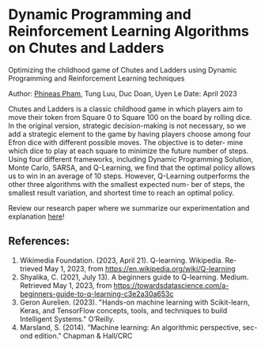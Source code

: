 # Dynamic Programming and Reinforcement Learning Algorithms on Chutes and Ladders
Optimizing the childhood game of Chutes and Ladders using Dynamic Programming and Reinforcement Learning techniques

Author: [Phineas Pham](https://github.com/Ph1n-Pham), Tung Luu, Duc Doan, Uyen Le
Date: April 2023

Chutes and Ladders is a classic childhood game in which players aim
to move their token from Square 0 to Square 100 on the board by rolling
dice. In the original version, strategic decision-making is not necessary, so
we add a strategic element to the game by having players choose among
four Efron dice with different possible moves. The objective is to deter-
mine which dice to play at each square to minimize the future number of
steps. Using four different frameworks, including Dynamic Programming
Solution, Monte Carlo, SARSA, and Q-Learning, we find that the optimal
policy allows us to win in an average of 10 steps. However, Q-Learning
outperforms the other three algorithms with the smallest expected num-
ber of steps, the smallest result variation, and shortest time to reach an
optimal policy.

Review our research paper where we summarize our experimentation and explanation [here](https://github.com/Ph1n-Pham/chutes_ladders_optimization/blob/main/research_report.pdf)!

## References:

1. Wikimedia Foundation. (2023, April 21). Q-learning. Wikipedia. Re-
trieved May 1, 2023, from https://en.wikipedia.org/wiki/Q-learning
2. Shyalika, C. (2021, July 13). A beginners guide to Q-learning. Medium.
Retrieved May 1, 2023, from https://towardsdatascience.com/a-beginners-guide-to-q-learning-c3e2a30a653c
3. Geron Aurelien. (2023). "Hands-on machine learning with Scikit-learn,
Keras, and TensorFlow concepts, tools, and techniques to build Intelligent
Systems." O’Reilly.
4. Marsland, S. (2014). ”Machine learning: An algorithmic perspective, sec-
ond edition.” Chapman & Hall/CRC
